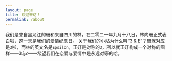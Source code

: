 ```yaml
---
layout: page
title: 欢迎来访！
permalink: /about
---
```


我们是来自黑龙江的珊和来自四川的林，在二零二一年九月十八日，林向珊正式表白啦，这一天是我们的爱情纪念日。
关于我们的小站为什么叫“3 & E”？珊就对应是`3`啦，而林的英文名是`Epsilon`，正好是对称的`3`，所以就正好构成一个对称的图样——$3$与$\epsilon$——希望我们在恋爱与爱情中是永远对等的哈。
